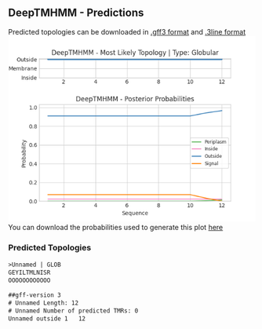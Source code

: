 ## DeepTMHMM - Predictions
Predicted topologies can be downloaded in [.gff3 format](TMRs.gff3) and [.3line format](predicted_topologies.3line)
![picture](plot.png)
You can download the probabilities used to generate this plot [here](Unnamed_probs.csv)
### Predicted Topologies
```
>Unnamed | GLOB
GEYILTMLNISR
OOOOOOOOOOOO

```


```
##gff-version 3
# Unnamed Length: 12
# Unnamed Number of predicted TMRs: 0
Unnamed	outside	1	12				

```
